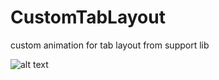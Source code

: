 # CustomTabLayout
custom animation for tab layout from support lib

![alt text](https://api.monosnap.com/rpc/file/download?id=YHpCpCWCh66kGdTdUmNeuOAcaRmlif)
